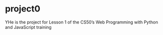 # project0
YHe is the project for Lesson 1 of the CS50’s Web Programming with Python and JavaScript training
